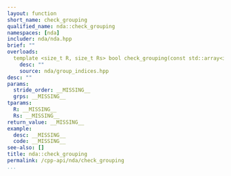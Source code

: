 ```yaml
---
layout: function
short_name: check_grouping
qualified_name: nda::check_grouping
namespaces: [nda]
includer: nda/nda.hpp
brief: ""
overloads:
  template <size_t R, size_t Rs> bool check_grouping(const std::array<int, R> & stride_order, const std::array<int, Rs> &... grps):
    desc: ""
    source: nda/group_indices.hpp
desc: ""
params:
  stride_order: __MISSING__
  grps: __MISSING__
tparams:
  R: __MISSING__
  Rs: __MISSING__
return_value: __MISSING__
example:
  desc: __MISSING__
  code: __MISSING__
see-also: []
title: nda::check_grouping
permalink: /cpp-api/nda/check_grouping
...
```


